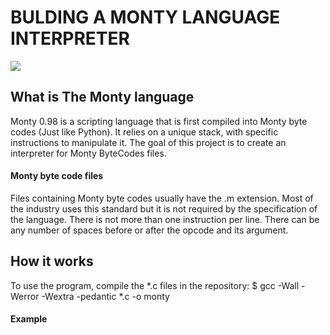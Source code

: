 # BULDING A MONTY LANGUAGE INTERPRETER

<img src="https://www.holbertonschool.com/holberton-logo.png"/>

## What is The Monty language
Monty 0.98 is a scripting language that is first compiled into Monty byte codes (Just like Python). It relies on a unique stack, with specific instructions to manipulate it. The goal of this project is to create an interpreter for Monty ByteCodes files.

#### Monty byte code files
Files containing Monty byte codes usually have the .m extension. Most of the industry uses this standard but it is not required by the specification of the language. There is not more than one instruction per line. There can be any number of spaces before or after the opcode and its argument.

## How it works 
To use the program, compile the *.c files in the repository:
    $ gcc -Wall -Werror -Wextra -pedantic *.c -o monty
#### Example
